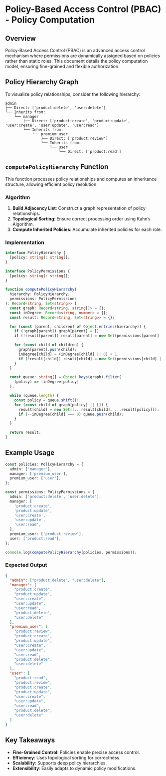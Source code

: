 # Policy-Based Access Control (PBAC) - Policy Computation

## Overview

Policy-Based Access Control (PBAC) is an advanced access control mechanism where permissions are dynamically assigned based on policies rather than static roles. This document details the policy computation model, ensuring fine-grained and flexible authorization.

## Policy Hierarchy Graph

To visualize policy relationships, consider the following hierarchy:

```
admin
├── Direct: ['product:delete', 'user:delete']
└── Inherits from:
    └── manager
        ├── Direct: ['product:create', 'product:update', 'user:create', 'user:update', 'user:read']
        └── Inherits from:
            └── premium_user
                ├── Direct: ['product:review']
                └── Inherits from:
                    └── user
                        └── Direct: ['product:read']
```

## `computePolicyHierarchy` Function

This function processes policy relationships and computes an inheritance structure, allowing efficient policy resolution.

### Algorithm

1. **Build Adjacency List**: Construct a graph representation of policy relationships.
2. **Topological Sorting**: Ensure correct processing order using Kahn’s Algorithm.
3. **Compute Inherited Policies**: Accumulate inherited policies for each role.

### Implementation

```typescript
interface PolicyHierarchy {
  [policy: string]: string[];
}

interface PolicyPermissions {
  [policy: string]: string[];
}

function computePolicyHierarchy(
  hierarchy: PolicyHierarchy,
  permissions: PolicyPermissions
): Record<string, Set<string>> {
  const graph: Record<string, string[]> = {};
  const inDegree: Record<string, number> = {};
  const result: Record<string, Set<string>> = {};

  for (const [parent, children] of Object.entries(hierarchy)) {
    if (!graph[parent]) graph[parent] = [];
    if (!result[parent]) result[parent] = new Set(permissions[parent] || []);

    for (const child of children) {
      graph[parent].push(child);
      inDegree[child] = (inDegree[child] || 0) + 1;
      if (!result[child]) result[child] = new Set(permissions[child] || []);
    }
  }

  const queue: string[] = Object.keys(graph).filter(
    (policy) => !inDegree[policy]
  );

  while (queue.length) {
    const policy = queue.shift()!;
    for (const child of graph[policy] || []) {
      result[child] = new Set([...result[child], ...result[policy]]);
      if (--inDegree[child] === 0) queue.push(child);
    }
  }

  return result;
}
```

## Example Usage

```typescript
const policies: PolicyHierarchy = {
  admin: ['manager'],
  manager: ['premium_user'],
  premium_user: ['user'],
};

const permissions: PolicyPermissions = {
  admin: ['product:delete', 'user:delete'],
  manager: [
    'product:create',
    'product:update',
    'user:create',
    'user:update',
    'user:read',
  ],
  premium_user: ['product:review'],
  user: ['product:read'],
};

console.log(computePolicyHierarchy(policies, permissions));
```

### Expected Output

```json
{
  "admin": ["product:delete", "user:delete"],
  "manager": [
    "product:create",
    "product:update",
    "user:create",
    "user:update",
    "user:read",
    "product:delete",
    "user:delete"
  ],
  "premium_user": [
    "product:review",
    "product:create",
    "product:update",
    "user:create",
    "user:update",
    "user:read",
    "product:delete",
    "user:delete"
  ],
  "user": [
    "product:read",
    "product:review",
    "product:create",
    "product:update",
    "user:create",
    "user:update",
    "user:read",
    "product:delete",
    "user:delete"
  ]
}
```

## Key Takeaways

- **Fine-Grained Control**: Policies enable precise access control.
- **Efficiency**: Uses topological sorting for correctness.
- **Scalability**: Supports deep policy hierarchies.
- **Extensibility**: Easily adapts to dynamic policy modifications.

